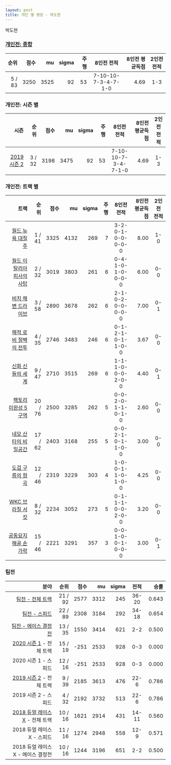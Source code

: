 ```yaml
---
layout: post
title: 개인 별 랭킹 - 박도현
---
```


박도현

### [개인전: 종합](../singles-full)

| 순위 | 점수 | mu | sigma | 주행 | 8인전 전적 | 8인전 평균득점 | 2인전 전적 |
|---:|---:|---:|---:|---:|:---:|---:|:---:|
| 5 / 83 | 3250 | 3525 | 92 | 53 | 7-10-10-7-3-4-7-1-0 | 4.69 | 1-3 |

### 개인전: 시즌 별

| 시즌 | 순위 | 점수 | mu | sigma | 주행 | 8인전 전적 | 8인전 평균득점 | 2인전 전적 |
|---:|---:|---:|---:|---:|---:|:---:|---:|:---:|
| [2019 시즌 2](../singles-s2019_2) | 3 / 32 | 3198 | 3475 | 92 | 53 |  7-10-10-7-3-4-7-1-0 | 4.69 | 1-3 |

### 개인전: 트랙 별

| 트랙 | 순위 | 점수 | mu | sigma | 주행 | 8인전 전적 | 8인전 평균득점 | 2인전 전적 |
|---:|---:|---:|---:|---:|---:|:---:|---:|:---:|
| [월드 뉴욕 대질주](../newyork) | 1 / 41 | 3325 | 4132 | 269 | 7 | 3-2-0-1-0-0-0-0-0 | 8.00 | 1-0 |
| [월드 이탈리아 피사의 사탑](../pizza) | 2 / 32 | 3019 | 3803 | 261 | 6 | 0-4-1-0-1-0-0-0-0 | 6.00 | 0-0 |
| [비치 해변 드라이브](../haebyun) | 3 / 58 | 2890 | 3678 | 262 | 6 | 2-1-0-2-0-0-0-0-0 | 7.00 | 0-1 |
| [해적 로비 절벽의 전투](../lobby) | 4 / 35 | 2746 | 3483 | 246 | 6 | 0-1-2-1-0-1-1-0-0 | 3.67 | 0-0 |
| [신화 신들의 세계](../shinsegye) | 9 / 47 | 2710 | 3515 | 269 | 6 | 1-1-1-0-0-0-2-0-0 | 4.40 | 0-1 |
| [팩토리 미완성 5구역](../district5) | 20 / 76 | 2500 | 3285 | 262 | 5 | 0-0-2-0-1-1-0-1-0 | 2.60 | 0-0 |
| [네모 산타의 비밀공간](../santa) | 17 / 62 | 2403 | 3168 | 255 | 5 | 0-0-2-1-0-1-1-0-0 | 3.00 | 0-0 |
| [도검 구름의 협곡](../hyupgog) | 12 / 46 | 2319 | 3229 | 303 | 4 | 1-0-0-1-1-0-1-0-0 | 4.25 | 0-0 |
| [WKC 브라질 서킷](../brazil) | 8 / 32 | 2234 | 3052 | 273 | 5 | 0-1-1-1-0-0-2-0-0 | 3.20 | 0-0 |
| [공동묘지 해골 손가락](../haeson) | 15 / 46 | 2221 | 3291 | 357 | 3 | 0-0-1-0-0-1-0-0-0 | 3.00 | 0-1 |

### 팀전

| 분야 | 순위 | 점수 | mu | sigma | 전적 | 승률 |
|---:|---:|---:|---:|---:|:---:|---:|
| [팀전 - 전체 트랙](../team-full) | 21 / 92 | 2577 | 3312 | 245 | 36-20 | 0.643 |
| [팀전 - 스피드](../team-speed) | 22 / 89 | 2308 | 3184 | 292 | 34-18 | 0.654 |
| [팀전 - 에이스 결정전](../team-ace) | 13 / 35 | 1550 | 3414 | 621 | 2-2 | 0.500 |
| [2020 시즌 1](../t2020_1) - 전체 트랙 | 15 / 19 | -251 | 2533 | 928 | 0-3 | 0.000 |
| 2020 시즌 1 - 스피드 | 12 / 16 | -251 | 2533 | 928 | 0-3 | 0.000 |
| [2019 시즌 2](../t2019_2) - 전체 트랙 | 9 / 39 | 2185 | 3613 | 476 | 22-6 | 0.786 |
| 2019 시즌 2 - 스피드 | 4 / 32 | 2192 | 3732 | 513 | 22-6 | 0.786 |
| [2018 듀얼 레이스 X](../t2018_2) - 전체 트랙 | 10 / 16 | 1621 | 2914 | 431 | 14-11 | 0.560 |
| 2018 듀얼 레이스 X - 스피드 | 11 / 16 | 1274 | 2948 | 558 | 12-9 | 0.571 |
| 2018 듀얼 레이스 X - 에이스 결정전 | 10 / 16 | 1244 | 3196 | 651 | 2-2 | 0.500 |
